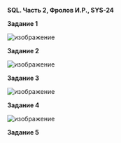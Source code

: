 **SQL. Часть 2, Фролов И.Р., SYS-24**


**Задание 1**

![изображение](https://github.com/beast86m/db12_04/assets/47268167/190a6d66-2491-4283-817c-57c83766e7f5)


**Задание 2**

![изображение](https://github.com/beast86m/db12_04/assets/47268167/af2e49a5-204b-4511-add3-c95eb57503bb)


**Задание 3**

![изображение](https://github.com/beast86m/db12_04/assets/47268167/ff195214-e82f-4069-b45e-a6ec9e0b5f0a)

**Задание 4**


![изображение](https://github.com/beast86m/db12_04/assets/47268167/d40ccc24-649e-4075-a598-c968a55b0c4c)


**Задание 5**


